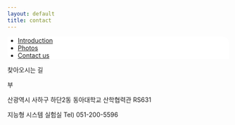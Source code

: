 ```yaml
---
layout: default
title: contact
---
```

 <div class="linklink" style = "background-color:#ffffff;border-radius:0 15px">
          <ul class="posts-list">
            <li class="post-link">
                <a class="post-title" href="https://youngjoongko.github.io/Aboutus">Introduction </a>
            </li>
            <li class="post-link">
                <a class="post-title" href="https://youngjoongko.github.io/Aboutus">Photos</a>
            </li>
            <li class="post-link">
                <a class="post-title" href="https://youngjoongko.github.io/Aboutus">Contact us</a>
            </li>
          </ul>
  </div>


<p class="meta">찾아오시는 길</p>
<div class="post">
  <p class="intro"><span class="dropcap">부</span>
	<p class="intro">산광역시 사하구 하단2동 동아대학교 산학협력관 RS631 </p>
  <p>지능형 시스템 실험실 Tel) 051-200-5596 </p>
